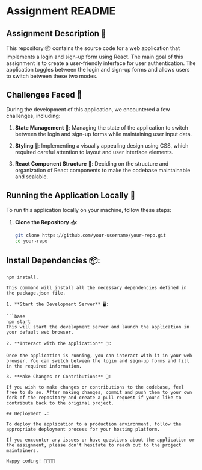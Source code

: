 # Assignment README

## Assignment Description 📝

This repository 📦 contains the source code for a web application that implements a login and sign-up form using React. The main goal of this assignment is to create a user-friendly interface for user authentication. The application toggles between the login and sign-up forms and allows users to switch between these two modes.

## Challenges Faced 🤔

During the development of this application, we encountered a few challenges, including:

1. **State Management** 🧩: Managing the state of the application to switch between the login and sign-up forms while maintaining user input data.

2. **Styling** 🎨: Implementing a visually appealing design using CSS, which required careful attention to layout and user interface elements.

3. **React Component Structure** 🧬: Deciding on the structure and organization of React components to make the codebase maintainable and scalable.

## Running the Application Locally 🚀

To run this application locally on your machine, follow these steps:

1. **Clone the Repository** 📥:

   ```bash
   git clone https://github.com/your-username/your-repo.git
   cd your-repo

## Install Dependencies 📦:

```base
npm install.

This command will install all the necessary dependencies defined in the package.json file.

1. **Start the Development Server** 🖥️:

```base
npm start
This will start the development server and launch the application in your default web browser.

2. **Interact with the Application** 🖱️:

Once the application is running, you can interact with it in your web browser. You can switch between the login and sign-up forms and fill in the required information.

3. **Make Changes or Contributions** 🌟:

If you wish to make changes or contributions to the codebase, feel free to do so. After making changes, commit and push them to your own fork of the repository and create a pull request if you'd like to contribute back to the original project.

## Deployment ☁️:

To deploy the application to a production environment, follow the appropriate deployment process for your hosting platform.

If you encounter any issues or have questions about the application or the assignment, please don't hesitate to reach out to the project maintainers.

Happy coding! 🚀🌟👩‍💻
